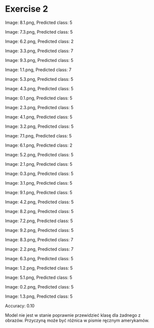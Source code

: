 # Exercise 2

Image: 8.1.png, Predicted class: 5

Image: 7.3.png, Predicted class: 5

Image: 6.2.png, Predicted class: 2

Image: 3.3.png, Predicted class: 7

Image: 9.3.png, Predicted class: 5

Image: 1.1.png, Predicted class: 7

Image: 5.3.png, Predicted class: 5

Image: 4.3.png, Predicted class: 5

Image: 0.1.png, Predicted class: 5

Image: 2.3.png, Predicted class: 5

Image: 4.1.png, Predicted class: 5

Image: 3.2.png, Predicted class: 5

Image: 7.1.png, Predicted class: 5

Image: 6.1.png, Predicted class: 2

Image: 5.2.png, Predicted class: 5

Image: 2.1.png, Predicted class: 5

Image: 0.3.png, Predicted class: 5

Image: 3.1.png, Predicted class: 5

Image: 9.1.png, Predicted class: 5

Image: 4.2.png, Predicted class: 5

Image: 8.2.png, Predicted class: 5

Image: 7.2.png, Predicted class: 5

Image: 9.2.png, Predicted class: 5

Image: 8.3.png, Predicted class: 7

Image: 2.2.png, Predicted class: 7

Image: 6.3.png, Predicted class: 5

Image: 1.2.png, Predicted class: 5

Image: 5.1.png, Predicted class: 5

Image: 0.2.png, Predicted class: 5

Image: 1.3.png, Predicted class: 5

Accuracy: 0.10

Model nie jest w stanie poprawnie przewidzieć klasę dla żadnego z obrazów. 
Przyczyną może być różnica w pismie ręcznym amerykamów.